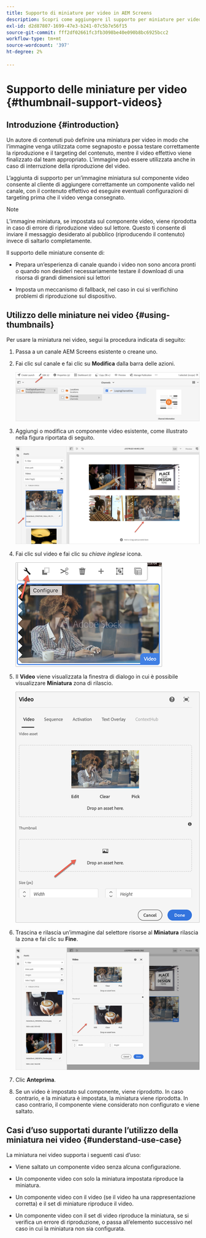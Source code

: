 ```yaml
---
title: Supporto di miniature per video in AEM Screens
description: Scopri come aggiungere il supporto per miniature per video in AEM Screens.
exl-id: d2d87807-1699-47e3-b241-07c5b7e56f15
source-git-commit: fff2df02661fc3fb3098be40e090b8bc6925bcc2
workflow-type: tm+mt
source-wordcount: '397'
ht-degree: 2%

---
```


# Supporto delle miniature per video {#thumbnail-support-videos}

## Introduzione {#introduction}

Un autore di contenuti può definire una miniatura per video in modo che l’immagine venga utilizzata come segnaposto e possa testare correttamente la riproduzione e il targeting del contenuto, mentre il video effettivo viene finalizzato dal team appropriato. L’immagine può essere utilizzata anche in caso di interruzione della riproduzione del video.

L’aggiunta di supporto per un’immagine miniatura sul componente video consente al cliente di aggiungere correttamente un componente valido nel canale, con il contenuto effettivo ed eseguire eventuali configurazioni di targeting prima che il video venga consegnato.

>[!NOTE]
>L’immagine miniatura, se impostata sul componente video, viene riprodotta in caso di errore di riproduzione video sul lettore. Questo ti consente di inviare il messaggio desiderato al pubblico (riproducendo il contenuto) invece di saltarlo completamente.

Il supporto delle miniature consente di:

* Prepara un’esperienza di canale quando i video non sono ancora pronti o quando non desideri necessariamente testare il download di una risorsa di grandi dimensioni sui lettori

* Imposta un meccanismo di fallback, nel caso in cui si verifichino problemi di riproduzione sul dispositivo.

## Utilizzo delle miniature nei video {#using-thumbnails}

Per usare la miniatura nei video, segui la procedura indicata di seguito:

1. Passa a un canale AEM Screens esistente o creane uno.

1. Fai clic sul canale e fai clic su **Modifica** dalla barra delle azioni.

   ![immagine](/help/user-guide/assets/thumbnails/thumbnail-1.png)

1. Aggiungi o modifica un componente video esistente, come illustrato nella figura riportata di seguito.

   ![immagine](/help/user-guide/assets/thumbnails/thumbnail-2.png)

1. Fai clic sul video e fai clic su *chiave inglese* icona.

   ![immagine](/help/user-guide/assets/thumbnails/thumbnail-3.png)

1. Il **Video** viene visualizzata la finestra di dialogo in cui è possibile visualizzare **Miniatura** zona di rilascio.

   ![immagine](/help/user-guide/assets/thumbnails/thumbnail-4.png)

1. Trascina e rilascia un’immagine dal selettore risorse al **Miniatura** rilascia la zona e fai clic su **Fine**.

   ![immagine](/help/user-guide/assets/thumbnails/thumbnail-5.png)

1. Clic **Anteprima**.

1. Se un video è impostato sul componente, viene riprodotto. In caso contrario, e la miniatura è impostata, la miniatura viene riprodotta. In caso contrario, il componente viene considerato non configurato e viene saltato.

## Casi d’uso supportati durante l’utilizzo della miniatura nei video {#understand-use-case}

La miniatura nei video supporta i seguenti casi d’uso:

* Viene saltato un componente video senza alcuna configurazione.

* Un componente video con solo la miniatura impostata riproduce la miniatura.

* Un componente video con il video (se il video ha una rappresentazione corretta) e il set di miniature riproduce il video.

* Un componente video con il set di video riproduce la miniatura, se si verifica un errore di riproduzione, o passa all’elemento successivo nel caso in cui la miniatura non sia configurata.
